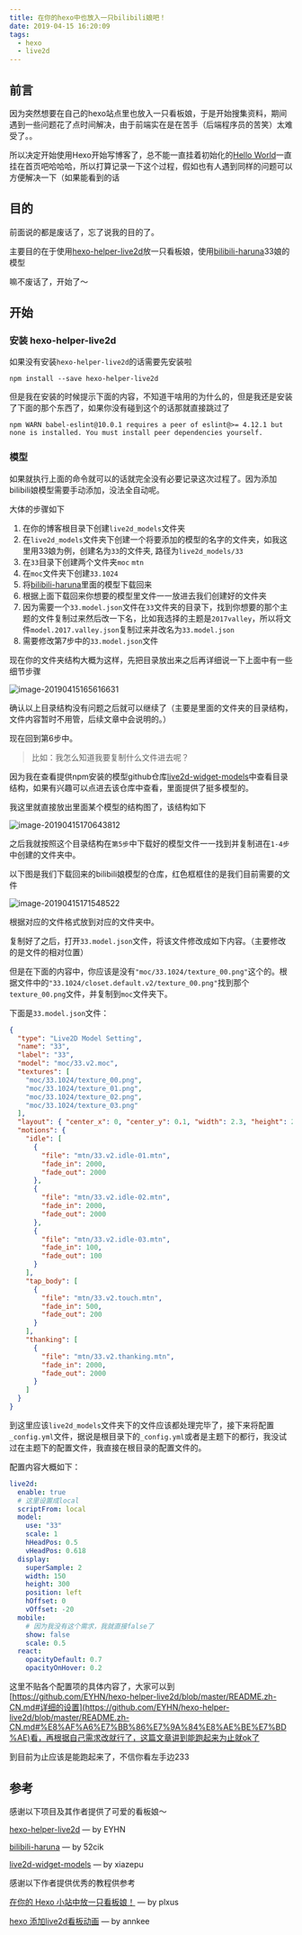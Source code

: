 ```yaml
---
title: 在你的hexo中也放入一只bilibili娘吧！
date: 2019-04-15 16:20:09
tags: 
  - hexo
  - live2d
---
```




## 前言

因为突然想要在自己的hexo站点里也放入一只看板娘，于是开始搜集资料，期间遇到一些问题花了点时间解决，由于前端实在是在苦手（后端程序员的苦笑）太难受了。。

所以决定开始使用Hexo开始写博客了，总不能一直挂着初始化的[Hello World](/2019/04/10/hello-world/)一直挂在首页吧哈哈哈，所以打算记录一下这个过程，假如也有人遇到同样的问题可以方便解决一下（如果能看到的话

## 目的

前面说的都是废话了，忘了说我的目的了。

主要目的在于使用[hexo-helper-live2d](https://github.com/EYHN/hexo-helper-live2d)放一只看板娘，使用[bilibili-haruna](https://github.com/52cik/bilibili-haruna)33娘的模型

嘛不废话了，开始了～



## 开始



### 安装 hexo-helper-live2d

如果没有安装`hexo-helper-live2d`的话需要先安装啦

```
npm install --save hexo-helper-live2d
```

但是我在安装的时候提示下面的内容，不知道干啥用的为什么的，但是我还是安装了下面的那个东西了，如果你没有碰到这个的话那就直接跳过了

```
npm WARN babel-eslint@10.0.1 requires a peer of eslint@>= 4.12.1 but none is installed. You must install peer dependencies yourself.
```



### 模型

如果就执行上面的命令就可以的话就完全没有必要记录这次过程了。因为添加bilibili娘模型需要手动添加，没法全自动呢。

大体的步骤如下

1. 在你的博客根目录下创建`live2d_models`文件夹
2. 在`live2d_models`文件夹下创建一个将要添加的模型的名字的文件夹，如我这里用33娘为例，创建名为`33`的文件夹, 路径为`live2d_models/33`
3. 在`33`目录下创建两个文件夹`moc` `mtn`
4. 在`moc`文件夹下创建`33.1024`
5. 将[bilibili-haruna](https://github.com/52cik/bilibili-haruna)里面的模型下载回来
6. 根据上面下载回来你想要的模型里文件一一放进去我们创建好的文件夹
7. 因为需要一个`33.model.json`文件在`33`文件夹的目录下，找到你想要的那个主题的文件复制过来然后改一下名，比如我选择的主题是`2017valley`，所以将文件`model.2017.valley.json`复制过来并改名为`33.model.json`
8. 需要修改第7步中的`33.model.json`文件



现在你的文件夹结构大概为这样，先把目录放出来之后再详细说一下上面中有一些细节步骤

![image-20190415165616631](/images/201904/fileconstruct.png)

确认以上目录结构没有问题之后就可以继续了（主要是里面的文件夹的目录结构，文件内容暂时不用管，后续文章中会说明的。）



现在回到第6步中。

> 比如：我怎么知道我要复制什么文件进去呢？

因为我在查看提供npm安装的模型github仓库[live2d-widget-models](https://github.com/xiazeyu/live2d-widget-models)中查看目录结构，如果有兴趣可以点进去该仓库中查看，里面提供了挺多模型的。

我这里就直接放出里面某个模型的结构图了，该结构如下

![image-20190415170643812](/images/201904/widget-models-file-construct.png)

之后我就按照这个目录结构在`第5步`中下载好的模型文件一一找到并复制进在`1-4步`中创建的文件夹中。

以下图是我们下载回来的bilibili娘模型的仓库，红色框框住的是我们目前需要的文件

![image-20190415171548522](/images/201904/bili33-require-file.png)

根据对应的文件格式放到对应的文件夹中。



复制好了之后，打开`33.model.json`文件，将该文件修改成如下内容。（主要修改的是文件的相对位置）

但是在下面的内容中，你应该是没有`"moc/33.1024/texture_00.png"`这个的。根据文件中的`"33.1024/closet.default.v2/texture_00.png"`找到那个`texture_00.png`文件，并复制到`moc`文件夹下。

下面是`33.model.json`文件：

```json
{
  "type": "Live2D Model Setting",
  "name": "33",
  "label": "33",
  "model": "moc/33.v2.moc",
  "textures": [
    "moc/33.1024/texture_00.png",
    "moc/33.1024/texture_01.png",
    "moc/33.1024/texture_02.png",
    "moc/33.1024/texture_03.png"
  ],
  "layout": { "center_x": 0, "center_y": 0.1, "width": 2.3, "height": 2.3 },
  "motions": {
    "idle": [
      {
        "file": "mtn/33.v2.idle-01.mtn",
        "fade_in": 2000,
        "fade_out": 2000
      },
      {
        "file": "mtn/33.v2.idle-02.mtn",
        "fade_in": 2000,
        "fade_out": 2000
      },
      {
        "file": "mtn/33.v2.idle-03.mtn",
        "fade_in": 100,
        "fade_out": 100
      }
    ],
    "tap_body": [
      {
        "file": "mtn/33.v2.touch.mtn",
        "fade_in": 500,
        "fade_out": 200
      }
    ],
    "thanking": [
      {
        "file": "mtn/33.v2.thanking.mtn",
        "fade_in": 2000,
        "fade_out": 2000
      }
    ]
  }
}

```

到这里应该`live2d_models`文件夹下的文件应该都处理完毕了，接下来将配置`_config.yml`文件，据说是根目录下的`_config.yml`或者是主题下的都行，我没试过在主题下的配置文件，我直接在根目录的配置文件的。

配置内容大概如下：

```yaml
live2d:
  enable: true
  # 这里设置成local
  scriptFrom: local
  model:
    use: "33"
    scale: 1
    hHeadPos: 0.5
    vHeadPos: 0.618
  display:
    superSample: 2
    width: 150
    height: 300
    position: left
    hOffset: 0
    vOffset: -20
  mobile:
    # 因为我没有这个需求，我就直接false了
    show: false
    scale: 0.5
  react:
    opacityDefault: 0.7
    opacityOnHover: 0.2

```

这里不贴各个配置项的具体内容了，大家可以到[https://github.com/EYHN/hexo-helper-live2d/blob/master/README.zh-CN.md#详细的设置](https://github.com/EYHN/hexo-helper-live2d/blob/master/README.zh-CN.md#%E8%AF%A6%E7%BB%86%E7%9A%84%E8%AE%BE%E7%BD%AE)看，再根据自己需求改就行了，这篇文章讲到能跑起来为止就ok了



到目前为止应该是能跑起来了，不信你看左手边233



## 参考

感谢以下项目及其作者提供了可爱的看板娘～

[hexo-helper-live2d](https://github.com/EYHN/hexo-helper-live2d/blob/master/README.zh-CN.md) — by EYHN

[bilibili-haruna](<https://github.com/52cik/bilibili-haruna>) — by 52cik

[live2d-widget-models](<https://github.com/xiazeyu/live2d-widget-models>) — by xiazepu



感谢以下作者提供优秀的教程供参考

[在你的 Hexo 小站中放一只看板娘！](https://plxus.github.io/2018/03/%E5%9C%A8%E4%BD%A0%E7%9A%84-Hexo-%E5%B0%8F%E7%AB%99%E4%B8%AD%E6%94%BE%E4%B8%80%E5%8F%AA%E7%9C%8B%E6%9D%BF%E5%A8%98%EF%BC%81/)  — by plxus

[hexo 添加live2d看板动画](<https://juejin.im/post/5b447600f265da0fa332d8ac>) — by annkee

